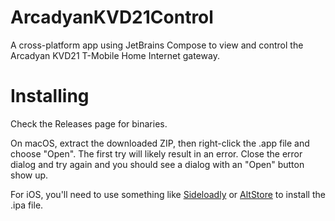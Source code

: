 # ArcadyanKVD21Control

A cross-platform app using JetBrains Compose to view and control the Arcadyan KVD21 T-Mobile Home Internet gateway.

# Installing

Check the Releases page for binaries.

On macOS, extract the downloaded ZIP, then right-click the .app file and choose "Open". The first try will likely result in an error. Close the error dialog and try again and you should see a dialog with an "Open" button show up.

For iOS, you'll need to use something like [Sideloadly](https://sideloadly.io/) or [AltStore](https://altstore.io/) to install the .ipa file.
